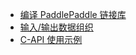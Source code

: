 - [编译 PaddlePaddle 链接库](compile_paddle_lib.md)
- [输入/输出数据组织](organization_of_the_inputs.md)
- [C-API 使用示例](a_simple_example.md)
